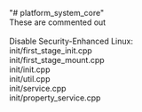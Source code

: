 "# platform_system_core" <br>
These are commented out
<br><br>
Disable Security-Enhanced Linux: <br>
init/first_stage_init.cpp <br>
init/first_stage_mount.cpp<br>
init/init.cpp<br>
init/util.cpp<br>
init/service.cpp <br>
init/property_service.cpp <br>
